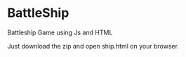 # BattleShip
Battleship Game using Js and HTML

 Just download the zip and open ship.html on your browser.
